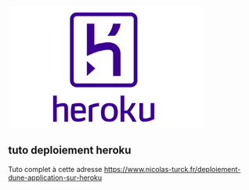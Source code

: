 ![alt text](https://raw.githubusercontent.com/Nicolas-Turck/Tuto-deployement-heroku/master/heroku_project/media/hlogo.png)

## tuto deploiement heroku


Tuto complet à cette adresse https://www.nicolas-turck.fr/deploiement-dune-application-sur-heroku 


 
